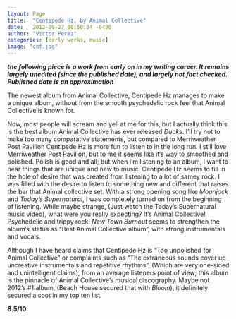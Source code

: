 ```yaml
---
layout: Page
title:  "Centipede Hz, by Animal Collective"
date:   2012-09-27 00:50:34 -0400
author: "Victor Perez"
categories: [early works, music]
image: "cnf.jpg"
---
```


**_the following piece is a work from early on in my writing career. It remains largely unedited (since the published date), and largely not fact checked. Published date is an approximation_**

The newest album from Animal Collective, Centipede Hz manages to make a unique album, without from the smooth psychedelic rock feel that Animal Collective is known for.

Now, most people will scream and yell at me for this, but I actually think this is the best album Animal Collective has ever released *Ducks*. I’ll try not to make too many comparative statements, but compared to Merriweather Post Pavilion Centipede Hz is more fun to listen to in the long run. I still love Merriweather Post Pavilion, but to me it seems like it’s way to smoothed and polished. Polish is good and all; but when I’m listening to an album, I want to hear things that are unique and new to music. Centipede Hz seems to fill in the hole of desire that was created from listening to a lot of samey rock. I was filled with the desire to listen to something new and different that raises the bar that Animal collective set. With a strong opening song like _Moonjock_ and _Today’s Supernatural_, I was completely turned on from the beginning of listening. While maybe strange, (Just watch the Today’s Supernatural music video), what were you really expecting? It’s Animal Collective! Psychedelic and trippy rock! _New Town Burnout_ seems to strengthen the album’s status as “Best Animal Collective album”, with strong instrumentals and vocals.

Although I have heard claims that Centipede Hz is “Too unpolished for Animal Collective” or complaints such as “The extraneous sounds cover up uncreative instrumentals and repetitive rhythms”, (Which are very one-sided and unintelligent claims), from an average listeners point of view; this album is the pinnacle of Animal Collective’s musical discography. Maybe not 2012’s #1 album, (Beach House secured that with _Bloom_), it definitely secured a spot in my top ten list.

**8.5/10**
